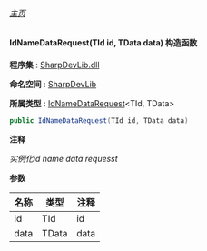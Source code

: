 ###### [主页](./Index.md "主页")

#### IdNameDataRequest(TId id, TData data) 构造函数

**程序集** : [SharpDevLib.dll](./SharpDevLib.assembly.md "SharpDevLib.dll")

**命名空间** : [SharpDevLib](./SharpDevLib.namespace.md "SharpDevLib")

**所属类型** : [IdNameDataRequest](./SharpDevLib.IdNameDataRequest.2.md "IdNameDataRequest")\<TId, TData\>

``` csharp
public IdNameDataRequest(TId id, TData data)
```
**注释**

*实例化id name data requesst*


**参数**

|名称|类型|注释|
|---|---|---|
|id|TId|id|
|data|TData|data|


